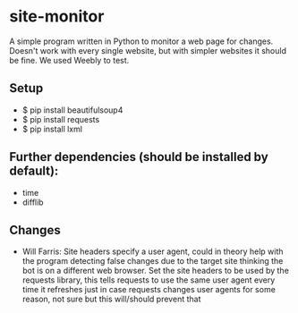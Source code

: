 # site-monitor
A simple program written in Python to monitor a web page for changes. Doesn't work with every single website, but with simpler websites it should be fine. We used Weebly to test.

## Setup
- $ pip install beautifulsoup4
- $ pip install requests
- $ pip install lxml


## Further dependencies (should be installed by default):
- time
- difflib

## Changes
- Will Farris: Site headers specify a user agent, could in theory help with the program detecting false changes due to the target site thinking the bot is on a different web browser. Set the site headers to be used by the requests library, this tells requests to use the same user agent every time it refreshes just in case requests changes user agents for some reason, not sure but this will/should prevent that
